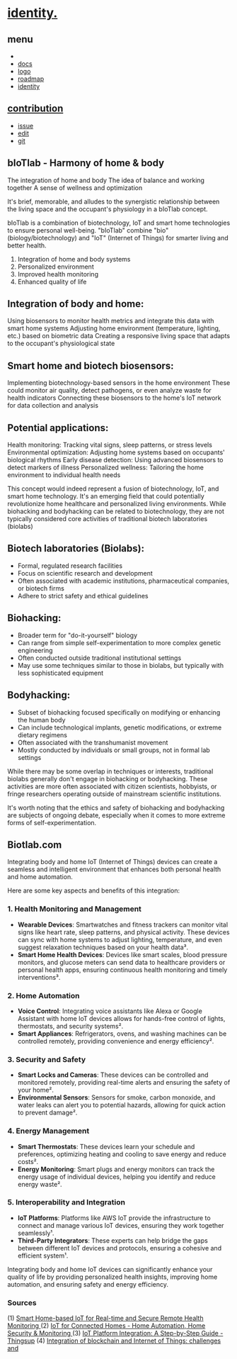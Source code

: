 # [identity.](http://identity.)

## menu

+ [](http://www.)
+ [docs](http://docs.)
+ [logo](http://logo.)
+ [roadmap](http://roadmap.)
+ [identity](http://identity.)


## [contribution](http://contribution.softreck.dev)

+ [issue](https://github.com/biotlab/identity/issues/new)
+ [edit](https://github.com/biotlab/identity/edit/main/README.md)
+ [git](https://github.com/biotlab/)



## bIoTlab - Harmony of home & body


The integration of home and body
The idea of balance and working together
A sense of wellness and optimization

It's brief, memorable, and alludes to the synergistic relationship between the living space and the occupant's physiology in a bIoTlab concept.

bIoTlab is a combination of biotechnology, IoT and smart home technologies to ensure personal well-being.
"bIoTlab" combine "bio" (biology/biotechnology) and "IoT" (Internet of Things) for smarter living and better health.

1. Integration of home and body systems
2. Personalized environment
3. Improved health monitoring
4. Enhanced quality of life





## Integration of body and home:

Using biosensors to monitor health metrics and integrate this data with smart home systems
Adjusting home environment (temperature, lighting, etc.) based on biometric data
Creating a responsive living space that adapts to the occupant's physiological state


## Smart home and biotech biosensors:

Implementing biotechnology-based sensors in the home environment
These could monitor air quality, detect pathogens, or even analyze waste for health indicators
Connecting these biosensors to the home's IoT network for data collection and analysis


## Potential applications:

Health monitoring: Tracking vital signs, sleep patterns, or stress levels
Environmental optimization: Adjusting home systems based on occupants' biological rhythms
Early disease detection: Using advanced biosensors to detect markers of illness
Personalized wellness: Tailoring the home environment to individual health needs



This concept would indeed represent a fusion of biotechnology, IoT, and smart home technology.
It's an emerging field that could potentially revolutionize home healthcare and personalized living environments.
While biohacking and bodyhacking can be related to biotechnology, they are not typically considered core activities of traditional biotech laboratories (biolabs)

## Biotech laboratories (Biolabs):
- Formal, regulated research facilities
- Focus on scientific research and development
- Often associated with academic institutions, pharmaceutical companies, or biotech firms
- Adhere to strict safety and ethical guidelines

## Biohacking:
- Broader term for "do-it-yourself" biology
- Can range from simple self-experimentation to more complex genetic engineering
- Often conducted outside traditional institutional settings
- May use some techniques similar to those in biolabs, but typically with less sophisticated equipment

## Bodyhacking:
- Subset of biohacking focused specifically on modifying or enhancing the human body
- Can include technological implants, genetic modifications, or extreme dietary regimens
- Often associated with the transhumanist movement
- Mostly conducted by individuals or small groups, not in formal lab settings

While there may be some overlap in techniques or interests, traditional biolabs generally don't engage in biohacking or bodyhacking. These activities are more often associated with citizen scientists, hobbyists, or fringe researchers operating outside of mainstream scientific institutions.

It's worth noting that the ethics and safety of biohacking and bodyhacking are subjects of ongoing debate, especially when it comes to more extreme forms of self-experimentation.


## Biotlab.com

Integrating body and home IoT (Internet of Things) devices can create a seamless and intelligent environment that enhances both personal health and home automation. 

Here are some key aspects and benefits of this integration:

### **1. Health Monitoring and Management**
- **Wearable Devices**: Smartwatches and fitness trackers can monitor vital signs like heart rate, sleep patterns, and physical activity. These devices can sync with home systems to adjust lighting, temperature, and even suggest relaxation techniques based on your health data³.
- **Smart Home Health Devices**: Devices like smart scales, blood pressure monitors, and glucose meters can send data to healthcare providers or personal health apps, ensuring continuous health monitoring and timely interventions³.

### **2. Home Automation**
- **Voice Control**: Integrating voice assistants like Alexa or Google Assistant with home IoT devices allows for hands-free control of lights, thermostats, and security systems².
- **Smart Appliances**: Refrigerators, ovens, and washing machines can be controlled remotely, providing convenience and energy efficiency².

### **3. Security and Safety**
- **Smart Locks and Cameras**: These devices can be controlled and monitored remotely, providing real-time alerts and ensuring the safety of your home².
- **Environmental Sensors**: Sensors for smoke, carbon monoxide, and water leaks can alert you to potential hazards, allowing for quick action to prevent damage².

### **4. Energy Management**
- **Smart Thermostats**: These devices learn your schedule and preferences, optimizing heating and cooling to save energy and reduce costs².
- **Energy Monitoring**: Smart plugs and energy monitors can track the energy usage of individual devices, helping you identify and reduce energy waste².

### **5. Interoperability and Integration**
- **IoT Platforms**: Platforms like AWS IoT provide the infrastructure to connect and manage various IoT devices, ensuring they work together seamlessly¹.
- **Third-Party Integrators**: These experts can help bridge the gaps between different IoT devices and protocols, ensuring a cohesive and efficient system¹.

Integrating body and home IoT devices can significantly enhance your quality of life by providing personalized health insights, improving home automation, and ensuring safety and energy efficiency.

### Sources
(1) [Smart Home-based IoT for Real-time and Secure Remote Health Monitoring ](https://link.springer.com/article/10.1007/s10916-019-1158-z)
(2) [IoT for Connected Homes - Home Automation, Home Security & Monitoring ](https://aws.amazon.com/iot/solutions/connected-home/)
(3) [IoT Platform Integration: A Step-by-Step Guide - Thingsup](https://thingsup.io/iot-system-integration-a-step-by-step-guide/)
(4) [Integration of blockchain and Internet of Things: challenges and](https://link.springer.com/article/10.1007/s12243-021-00858-8)

